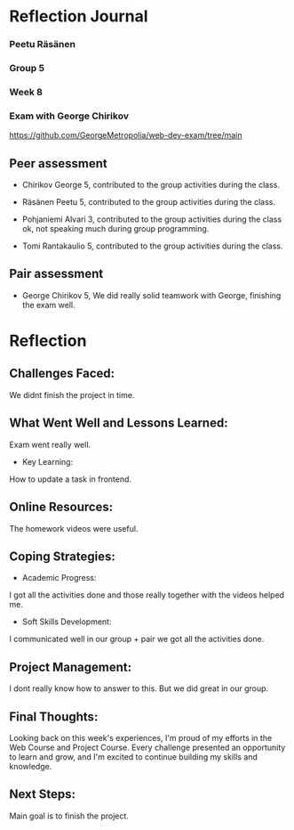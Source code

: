 # Reflection Journal
### **Peetu Räsänen**
### Group 5
### Week 8

### Exam with George Chirikov
https://github.com/GeorgeMetropolia/web-dev-exam/tree/main

## Peer assessment
- 	Chirikov George 5, contributed to the group activities during the class.

- 	Räsänen Peetu 5, contributed to the group activities during the class.

- 	Pohjaniemi Alvari 3, contributed to the group activities during the class ok, not speaking much during group programming.

- 	Tomi Rantakaulio 5, contributed to the group activities during the class.

## Pair assessment
- George Chirikov 5, We did really solid teamwork with George, finishing the exam well.

# Reflection

## Challenges Faced:
We didnt finish the project in time.

## What Went Well and Lessons Learned:
Exam went really well.

- Key Learning:

How to update a task in frontend.

## Online Resources:
The homework videos were useful.

## Coping Strategies:
- Academic Progress:

I got all the activities done and those really together with the videos helped me.

- Soft Skills Development:

I communicated well in our group + pair we got all the activities done.

## Project Management:
I dont really know how to answer to this. But we did great in our group.

## Final Thoughts:
Looking back on this week's experiences, I'm proud of my efforts in the Web Course and Project Course. Every challenge presented an opportunity to learn and grow, and I'm excited to continue building my skills and knowledge.

## Next Steps:
Main goal is to finish the project.